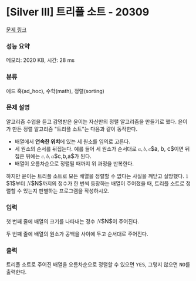# [Silver III] 트리플 소트 - 20309 

[문제 링크](https://www.acmicpc.net/problem/20309) 

### 성능 요약

메모리: 2020 KB, 시간: 28 ms

### 분류

애드 혹(ad_hoc), 수학(math), 정렬(sorting)

### 문제 설명

<p>알고리즘 수업을 듣고 감명받은 윤이는 자신만의 정렬 알고리즘을 만들기로 했다. 윤이가 만든 정렬 알고리즘 "트리플 소트"는 다음과 같이 동작한다.</p>

<ul>
	<li>배열에서 <strong>연속한 위치</strong>에 있는 세 원소를 임의로 고른다.</li>
	<li>세 원소의 순서를 뒤집는다. 예를 들어 세 원소가 순서대로 <mjx-container class="MathJax" jax="CHTML" style="font-size: 109%; position: relative;"><mjx-math class="MJX-TEX" aria-hidden="true"><mjx-mi class="mjx-i"><mjx-c class="mjx-c1D44E TEX-I"></mjx-c></mjx-mi><mjx-mo class="mjx-n"><mjx-c class="mjx-c2C"></mjx-c></mjx-mo><mjx-mi class="mjx-i" space="2"><mjx-c class="mjx-c1D44F TEX-I"></mjx-c></mjx-mi><mjx-mo class="mjx-n"><mjx-c class="mjx-c2C"></mjx-c></mjx-mo><mjx-mi class="mjx-i" space="2"><mjx-c class="mjx-c1D450 TEX-I"></mjx-c></mjx-mi></mjx-math><mjx-assistive-mml unselectable="on" display="inline"><math xmlns="http://www.w3.org/1998/Math/MathML"><mi>a</mi><mo>,</mo><mi>b</mi><mo>,</mo><mi>c</mi></math></mjx-assistive-mml><span aria-hidden="true" class="no-mathjax mjx-copytext">$a, b, c$</span></mjx-container>이면 뒤집은 뒤에는 <mjx-container class="MathJax" jax="CHTML" style="font-size: 109%; position: relative;"><mjx-math class="MJX-TEX" aria-hidden="true"><mjx-mi class="mjx-i"><mjx-c class="mjx-c1D450 TEX-I"></mjx-c></mjx-mi><mjx-mo class="mjx-n"><mjx-c class="mjx-c2C"></mjx-c></mjx-mo><mjx-mi class="mjx-i" space="2"><mjx-c class="mjx-c1D44F TEX-I"></mjx-c></mjx-mi><mjx-mo class="mjx-n"><mjx-c class="mjx-c2C"></mjx-c></mjx-mo><mjx-mi class="mjx-i" space="2"><mjx-c class="mjx-c1D44E TEX-I"></mjx-c></mjx-mi></mjx-math><mjx-assistive-mml unselectable="on" display="inline"><math xmlns="http://www.w3.org/1998/Math/MathML"><mi>c</mi><mo>,</mo><mi>b</mi><mo>,</mo><mi>a</mi></math></mjx-assistive-mml><span aria-hidden="true" class="no-mathjax mjx-copytext">$c,b,a$</span></mjx-container>가 된다.</li>
	<li>배열이 오름차순으로 정렬될 때까지 위 과정을 반복한다.</li>
</ul>

<p>하지만 윤이는 트리플 소트로 모든 배열을 정렬할 수 없다는 사실을 깨닫고 실망했다. <mjx-container class="MathJax" jax="CHTML" style="font-size: 109%; position: relative;"><mjx-math class="MJX-TEX" aria-hidden="true"><mjx-mn class="mjx-n"><mjx-c class="mjx-c31"></mjx-c></mjx-mn></mjx-math><mjx-assistive-mml unselectable="on" display="inline"><math xmlns="http://www.w3.org/1998/Math/MathML"><mn>1</mn></math></mjx-assistive-mml><span aria-hidden="true" class="no-mathjax mjx-copytext">$1$</span></mjx-container>부터 <mjx-container class="MathJax" jax="CHTML" style="font-size: 109%; position: relative;"><mjx-math class="MJX-TEX" aria-hidden="true"><mjx-mi class="mjx-i"><mjx-c class="mjx-c1D441 TEX-I"></mjx-c></mjx-mi></mjx-math><mjx-assistive-mml unselectable="on" display="inline"><math xmlns="http://www.w3.org/1998/Math/MathML"><mi>N</mi></math></mjx-assistive-mml><span aria-hidden="true" class="no-mathjax mjx-copytext">$N$</span></mjx-container>까지의 정수가 한 번씩 등장하는 배열이 주어졌을 때, 트리플 소트로 정렬할 수 있는지 판별하는 프로그램을 작성하시오.</p>

### 입력 

 <p>첫 번째 줄에 배열의 크기를 나타내는 정수 <mjx-container class="MathJax" jax="CHTML" style="font-size: 109%; position: relative;"><mjx-math class="MJX-TEX" aria-hidden="true"><mjx-mi class="mjx-i"><mjx-c class="mjx-c1D441 TEX-I"></mjx-c></mjx-mi></mjx-math><mjx-assistive-mml unselectable="on" display="inline"><math xmlns="http://www.w3.org/1998/Math/MathML"><mi>N</mi></math></mjx-assistive-mml><span aria-hidden="true" class="no-mathjax mjx-copytext">$N$</span></mjx-container>이 주어진다.</p>

<p>두 번째 줄에 배열의 원소가 공백을 사이에 두고 순서대로 주어진다.</p>

### 출력 

 <p>트리플 소트로 주어진 배열을 오름차순으로 정렬할 수 있으면 <samp>YES</samp>, 그렇지 않으면 <samp>NO</samp>를 출력한다.</p>


